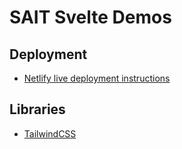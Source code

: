# SAIT Svelte Demos

## Deployment

- [Netlify live deployment instructions]()

## Libraries

- [TailwindCSS]()
